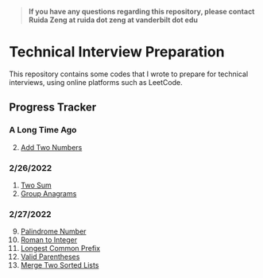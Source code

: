 >**If you have any questions regarding this repository, please contact Ruida Zeng at ruida dot zeng at vanderbilt dot edu**

# Technical Interview Preparation
This repository contains some codes that I wrote to prepare for technical interviews, using online platforms such as LeetCode.

## Progress Tracker

### A Long Time Ago
2. [Add Two Numbers](LeetCode/addtwonumbers.cpp)

### 2/26/2022
1. [Two Sum](twosum.py)
49. [Group Anagrams](LeetCode/groupanagrams.py)

### 2/27/2022
9. [Palindrome Number](LeetCode/palindromnumber.py)
13. [Roman to Integer](LeetCode/romantointeger.py)
14. [Longest Common Prefix](LeetCode/longestcommonprefix.py)
20. [Valid Parentheses](LeetCode/validparentheses.cpp)
21. [Merge Two Sorted Lists](LeetCode/mergetwosortedlists.cpp)

